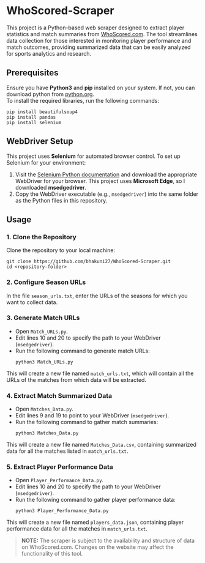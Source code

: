# WhoScored-Scraper

This project is a Python-based web scraper designed to extract player statistics and match summaries from [WhoScored.com](https://www.whoscored.com/). The tool streamlines data collection for those interested in monitoring player performance and match outcomes, providing summarized data that can be easily analyzed for sports analytics and research.

## Prerequisites
Ensure you have **Python3** and **pip** installed on your system. If not, you can download python from [python.org](https://www.python.org/).  
To install the required libraries, run the following commands:
```
pip install beautifulsoup4
pip install pandas
pip install selenium
```

## WebDriver Setup
This project uses **Selenium** for automated browser control. To set up Selenium for your environment:

1. Visit the [Selenium Python documentation](http://selenium-python.readthedocs.io/installation.html) and download the appropriate WebDriver for your browser. This project uses **Microsoft Edge**, so I downloaded **msedgedriver**.
2. Copy the WebDriver executable (e.g., `msedgedriver`) into the same folder as the Python files in this repository.

## Usage
### 1. Clone the Repository
Clone the repository to your local machine:
```
git clone https://github.com/bhakuni27/WhoScored-Scraper.git
cd <repository-folder>
```
### 2. Configure Season URLs
In the file `season_urls.txt`, enter the URLs of the seasons for which you want to collect data.

### 3. Generate Match URLs
- Open `Match_URLs.py`.
- Edit lines 10 and 20 to specify the path to your WebDriver (`msedgedriver`).
- Run the following command to generate match URLs:
   ```
   python3 Match_URLs.py
   ```
This will create a new file named `match_urls.txt`, which will contain all the URLs of the matches from which data will be extracted.

### 4. Extract Match Summarized Data
- Open `Matches_Data.py`.
- Edit lines 9 and 19 to point to your WebDriver (`msedgedriver`).
- Run the following command to gather match summaries:
   ```
   python3 Matches_Data.py
   ```
This will create a new file named `Matches_Data.csv`, containing summarized data for all the matches listed in `match_urls.txt`.

### 5. Extract Player Performance Data
- Open `Player_Performance_Data.py`.
- Edit lines 10 and 20 to specify the path to your WebDriver (`msedgedriver`).
- Run the following command to gather player performance data:
   ```
   python3 Player_Performance_Data.py
   ```
This will create a new file named `players_data.json`, containing player performance data for all the matches in `match_urls.txt`.

> **NOTE:** The scraper is subject to the availability and structure of data on WhoScored.com. Changes on the website may affect the functionality of this tool.


